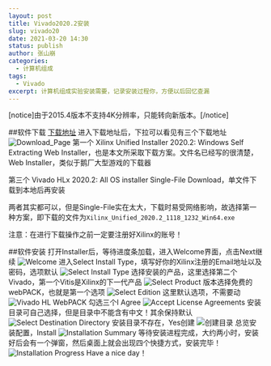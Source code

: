 ```yaml
---
layout: post
title: Vivado2020.2安装
slug: vivado20
date: 2021-03-20 14:30
status: publish
author: 张山崩
categories: 
  - 计算机组成
tags:
  - Vivado
excerpt: 计算机组成实验安装需要，记录安装过程你，方便以后回忆查漏
---
```

[notice]由于2015.4版本不支持4K分辨率，只能转向新版本。[/notice]

##软件下载
[下载地址](https://china.xilinx.com/support/download/index.html/content/xilinx/zh/downloadNav/vivado-design-tools/2020-2.html)
进入下载地址后，下拉可以看见有三个下载地址
![Download_Page](./images/Vivado20/0.jpg)
第一个 Xilinx Unified Installer 2020.2: Windows Self Extracting Web Installer，也是本文所采取下载方案。文件名已经写的很清楚，Web Installer，类似于鹅厂大型游戏的下载器

第三个 Vivado HLx 2020.2: All OS installer Single-File Download，单文件下载到本地后再安装

两者其实都可以，但是Single-File实在太大，下载时易受网络影响，故选择第一种方案，即下载的文件为`Xilinx_Unified_2020.2_1118_1232_Win64.exe`

注意：在进行下载操作之前一定要注册好Xilinx的账号！

##软件安装
打开Installer后，等待进度条加载，进入Welcome界面，点击Next继续
![Welcome](./images/Vivado20/1.jpg)
进入Select Install Type，填写好你的Xilinx注册的Email地址以及密码，选项默认
![Select Install Type](./images/Vivado20/2.jpg)
选择安装的产品，这里选择第二个Vivado，第一个Vitis是Xilinx的下一代产品
![Select Product](./images/Vivado20/3.jpg)
版本选择免费的webPACK，也就是第一个选项
![Select Edition](./images/Vivado20/4.jpg)
这里默认选项，不需要动
![Vivado HL WebPACK](./images/Vivado20/5.jpg)
勾选三个I Agree
![Accept License Agreements](./images/Vivado20/6.jpg)
安装目录可自己选择，但是目录中不能含有中文！其余保持默认
![Select Destination Directory](./images/Vivado20/7.jpg)
安装目录不存在，Yes创建
![创建目录](./images/Vivado20/8.jpg)
总览安装配置，Install
![Installation Summary](./images/Vivado20/9.jpg)
等待安装进程完成，大约两小时，安装好后会有一个弹窗，然后桌面上就会出现四个快捷方式，安装完毕！
![Installation Progress](./images/Vivado20/10.jpg)
Have a nice day！